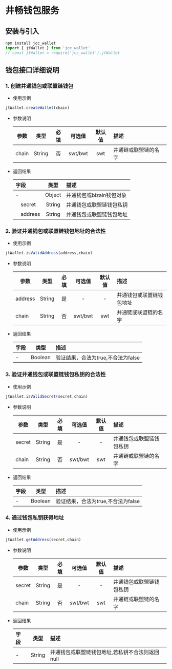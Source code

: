 <!-- markdownlint-disable MD024 -->
<!-- markdownlint-disable MD033 -->
<!-- markdownlint-disable MD046 -->
<!-- markdownlint-disable MD029 -->

# 井畅钱包服务

## 安装与引入

```javascript
npm install jcc_wallet
import { jtWallet } from 'jcc_wallet'
// const jtWallet = require('jcc_wallet').jtWallet
```

## 钱包接口详细说明

### 1. 创建井通钱包或联盟链钱包

* 使用示例
 
```javascript
jtWallet.createWallet(chain)
```

* 参数说明

   参数|类型|必填|可选值 |默认值|描述
   --|:--:|:--:|:--:|:--:|:--
   chain|String|否|swt/bwt|swt|井通链或联盟链的名字

* 返回结果

   字段|类型|描述
   :--|:--:|:--
   -|Object|井通钱包或bizain钱包对象
    &emsp;secret|String|井通钱包或联盟链钱包私钥
    &emsp;address|String|井通钱包或联盟链钱包地址

### 2. 验证井通钱包或联盟链钱包地址的合法性

* 使用示例
 
```javascript
jtWallet.isValidAddress(address,chain)
```

* 参数说明

   参数|类型|必填|可选值 |默认值|描述
   --|:--:|:--:|:--:|:--:|:--
   address|String|是|-|-|井通钱包或联盟链钱包地址
   chain|String|否|swt/bwt|swt|井通链或联盟链的名字

* 返回结果

   字段|类型|描述
   :--|:--:|:--
   -|Boolean|验证结果，合法为true,不合法为false

### 3. 验证井通钱包或联盟链钱包私钥的合法性

* 使用示例
 
```javascript
jtWallet.isValidSecret(secret,chain)
```

* 参数说明

   参数|类型|必填|可选值 |默认值|描述
   --|:--:|:--:|:--:|:--:|:--
   secret|String|是|-|-|井通钱包或联盟链钱包私钥
   chain|String|否|swt/bwt|swt|井通链或联盟链的名字

* 返回结果

   字段|类型|描述
   :--|:--:|:--
   -|Boolean|验证结果，合法为true,不合法为false

### 4. 通过钱包私钥获得地址

* 使用示例
 
```javascript
jtWallet.getAddress(secret,chain)
```

* 参数说明

   参数|类型|必填|可选值 |默认值|描述
   --|:--:|:--:|:--:|:--:|:--
   secret|String|是|-|-|井通钱包或联盟链钱包私钥
   chain|String|否|swt/bwt|swt|井通链或联盟链的名字

* 返回结果

   字段|类型|描述
   :--|:--:|:--
   -|String|井通钱包或联盟链钱包地址,若私钥不合法则返回null
